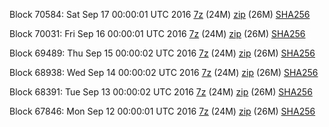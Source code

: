 Block 70584: Sat Sep 17 00:00:01 UTC 2016 [7z](https://transfer.sh/C11af/bootstrap.dat.20160917.7z) (24M) [zip](https://transfer.sh/w0ppD/bootstrap.dat.20160917.zip) (26M) [SHA256](https://transfer.sh/sUsm8/sha256.txt)

Block 70031: Fri Sep 16 00:00:01 UTC 2016 [7z](https://transfer.sh/dnVm0/bootstrap.dat.20160916.7z) (24M) [zip](https://transfer.sh/sT31m/bootstrap.dat.20160916.zip) (26M) [SHA256](https://transfer.sh/Cdzs8/sha256.txt)

Block 69489: Thu Sep 15 00:00:02 UTC 2016 [7z](https://transfer.sh/12AlN2/bootstrap.dat.20160915.7z) (24M) [zip](https://transfer.sh/13lgzb/bootstrap.dat.20160915.zip) (26M) [SHA256](https://transfer.sh/7Hyhk/sha256.txt)

Block 68938: Wed Sep 14 00:00:02 UTC 2016 [7z](https://transfer.sh/PZDJd/bootstrap.dat.20160914.7z) (24M) [zip](https://transfer.sh/fUQsh/bootstrap.dat.20160914.zip) (26M) [SHA256](https://transfer.sh/14E1cX/sha256.txt)

Block 68391: Tue Sep 13 00:00:02 UTC 2016 [7z](https://transfer.sh/MvbOe/bootstrap.dat.20160913.7z) (24M) [zip](https://transfer.sh/Km9Br/bootstrap.dat.20160913.zip) (26M) [SHA256](https://transfer.sh/Rqdp/sha256.txt)

Block 67846: Mon Sep 12 00:00:01 UTC 2016 [7z](https://transfer.sh/WESfy/bootstrap.dat.20160912.7z) (24M) [zip](https://transfer.sh/Na4Fz/bootstrap.dat.20160912.zip) (26M) [SHA256](https://transfer.sh/L33Gv/sha256.txt)
